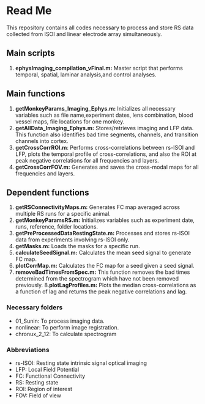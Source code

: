 # Read Me
This repository contains all codes necessary to process and store RS data collected from ISOI and linear electrode array simultaneously.

## Main scripts
1. **ephysImaging_compilation_vFinal.m:** Master script that performs temporal, spatial, laminar analysis,and control analyses.  


## Main functions
1. **getMonkeyParams_Imaging_Ephys.m:** Initializes all necessary variables such as file name,experiment dates, lens combination, blood vessel maps, file locations for one monkey.
2. **getAllData_Imaging_Ephys.m:** Stores/retrieves imaging and LFP data. This function also identifies bad time segments, channels, and transition channels into cortex.
3. **getCrossCorrROI.m**: Performs cross-correlations between rs-ISOI and LFP, plots the temporal profile of cross-correlations, and also the ROI at peak negative correlations for all frequencies and layers.
4. **getCrossCorrFOV.m:** Generates and saves the cross-modal maps for all frequencies and layers.

## Dependent functions
1. **getRSConnectivityMaps.m:**  Generates FC map averaged across multiple RS runs for a specific animal. 
2. **getMonkeyParamsRS.m:** Initializes variables such as experiment date, runs, reference, folder locations. 
3. **getPreProcessedDataRestingState.m:** Processes and stores rs-ISOI data from experiments involving rs-ISOI only. 
4. **getMasks.m:** Loads the masks for a specific run.
5. **calculateSeedSignal.m:** Calculates the mean seed signal to generate FC map.
6. **plotCorrMap.m:** Calculates the FC map for a seed given a seed signal.
7. **removeBadTimesFromSpec.m:** This function removes the bad times determined from the spectrogram which have not been removed previously.
8.**plotLagProfiles.m:** Plots the median cross-correlations as a function of lag and returns the peak negative correlations and lag. 

### Necessary folders
- 01_Sunin: To process imaging data.
- nonlinear: To perform image registration.
- chronux_2_12: To calculate spectrogram 

### Abbreviations
- rs-ISOI: Resting state intrinsic signal optical imaging
- LFP: Local Field Potential
- FC: Functional Connectivity 
- RS: Resting state
- ROI: Region of interest
- FOV: Field of view